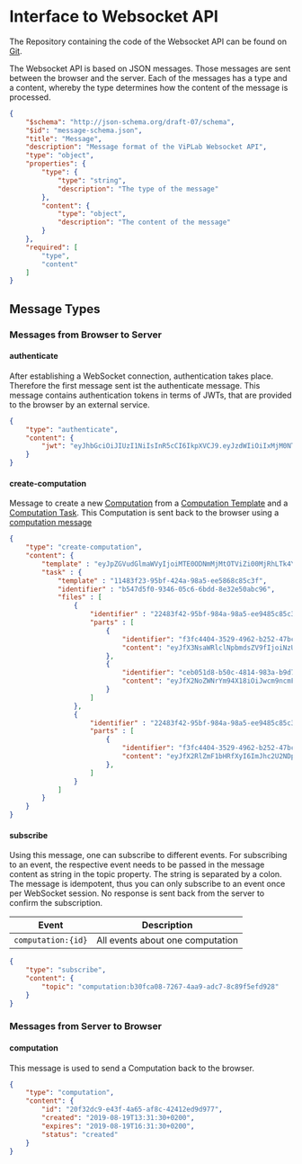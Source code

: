 # Interface to Websocket API

The Repository containing the code of the Websocket API can be found on [Git](https://github.com/VirtualProgrammingLab/viplab-websocket-api).

The Websocket API is based on JSON messages. 
Those messages are sent between the browser and the server. 
Each of the messages has a type and a content, whereby the type determines how the content of the message is processed. 

``` json title="JSON Message"
{
    "$schema": "http://json-schema.org/draft-07/schema",
    "$id": "message-schema.json",
    "title": "Message",
    "description": "Message format of the ViPLab Websocket API",
    "type": "object",
    "properties": {
        "type": {
            "type": "string",
            "description": "The type of the message"
        },
        "content": {
            "type": "object",
            "description": "The content of the message"
        }
    },
    "required": [
        "type",
        "content"
    ]
}
```

## Message Types

### Messages from Browser to Server

#### authenticate

After establishing a WebSocket connection, authentication takes place. 
Therefore the first message sent ist the authenticate message. 
This message contains authentication tokens in terms of JWTs, that are provided to the browser by an external service. 

``` json title="authenticate Message Example"
{
    "type": "authenticate",
    "content": {
        "jwt": "eyJhbGciOiJIUzI1NiIsInR5cCI6IkpXVCJ9.eyJzdWIiOiIxMjM0NTY3ODkwIiwibmFtZSI6IkpvaG4gRG9lIiwiaWF0IjoxNTE2MjM5MDIyfQ.SflKxwRJSMeKKF2QT4fwpMeJf36POk6yJV_adQssw5c"
    }
}
```

#### create-computation

Message to create a new [Computation](../developer/computation.md) from a [Computation Template](../developer/computation_template.md) and a [Computation Task](../developer/computation_task.md). 
This Computation is sent back to the browser using a [computation message](#computation)

``` json title="create-computation Message Example"
{
    "type": "create-computation",
    "content": {
        "template" : "eyJpZGVudGlmaWVyIjoiMTE0ODNmMjMtOTViZi00MjRhLTk4YTUtZWU1ODY4Yzg1YzNmIiw...",
        "task" : {
            "template" : "11483f23-95bf-424a-98a5-ee5868c85c3f",
            "identifier" : "b547d5f0-9346-05c6-6bdd-8e32e50abc96",
            "files" : [ 
                {
                    "identifier" : "22483f42-95bf-984a-98a5-ee9485c85c3f",
                    "parts" : [
                        {
                            "identifier": "f3fc4404-3529-4962-b252-47bc4ddd02a1",
                            "content": "eyJfX3NsaWRlclNpbmdsZV9fIjoiNzUifQ"
                        },
                        {
                            "identifier": "ceb051d8-b50c-4814-983a-b9d703cae0c6",
                            "content": "eyJfX2NoZWNrYm94X18iOiJwcm9ncmFtbWluZyIsIl9fcmFkaW9CdXR0b25fXyI6IkphdmEiLCJfX2Ryb3Bkb3duU2luZ2xlX18iOiJuZXZlciIsIl9fZHJvcGRvd25NdWx0aXBsZV9fIjoiTGFzdCBDaHJpc3RtYXMiLCJfX3RvZ2dsZV9fIjoiU3BpZGVycyIsIl9fc2xpZGVyTXVsdGlwbGVfXyI6IjI1LDUwLDc1IiwiX19pbnB1dFRleHRXT01heGxlbmd0aF9fIjoiYmFzZTY0OmF3IiwiX19pbnB1dFRleHRXTWF4bGVuZ3RoX18iOiJiYXNlNjQ6ZHciLCJfX2lucHV0TnVtYmVyX18iOiIyNSJ9"
                        }
                    ]
                },
                {
                    "identifier" : "22483f42-95bf-984a-98a5-ee9485c85c31",
                    "parts" : [
                        {
                            "identifier": "f3fc4404-3529-4962-b252-47bc4ddd02a2",
                            "content": "eyJfX2RlZmF1bHRfXyI6ImJhc2U2NDphVzUwSUcxaGFXNG9hVzUwSUdGeVoyTXNJR05vWVhJZ0tpcGhjbWQyS1NCN0lBMEtMeThnVUhKcGJuUWdKMGhsYkd4dklGZHZjbXhrSnlBTkNuMCJ9"
                        },
                    ]
                }
            ]
        }
    }
}
```

#### subscribe

Using this message, one can subscribe to different events. 
For subscribing to an event, the respective event needs to be passed in the message content as string in the topic property. 
The string is separated by a colon. 
The message is idempotent, thus you can only subscribe to an event once per WebSocket session. 
No response is sent back from the server to confirm the subscription.

| Event | Description |
| ----- | ----------- |
| `computation:{id}` | All events about one computation |

``` json title="subscribe Message Example"
{
    "type": "subscribe",
    "content": {
        "topic": "computation:b30fca08-7267-4aa9-adc7-8c89f5efd928"
    }
}
```

### Messages from Server to Browser

#### computation

This message is used to send a Computation back to the browser.

``` json title="computation Message Example"
{
    "type": "computation",
    "content": {
        "id": "20f32dc9-e43f-4a65-af8c-42412ed9d977",
        "created": "2019-08-19T13:31:30+0200",
        "expires": "2019-08-19T16:31:30+0200",
        "status": "created"
    }
}
```
